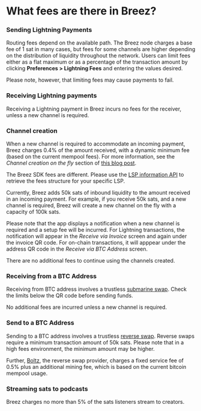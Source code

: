 # What fees are there in Breez?

### Sending Lightning Payments
Routing fees depend on the available path. The Breez node charges a base fee of 1 sat in many cases, but fees for some channels are higher depending on the distribution of liquidity throughout the network. Users can limit fees either as a flat maximum or as a percentage of the transaction amount by clicking **Preferences > Lightning Fees** and entering the values desired. 

Please note, however, that limiting fees may cause payments to fail.
### Receiving Lightning payments 
Receiving a Lightning payment in Breez incurs no fees for the receiver, unless a new channel is required.
### Channel creation 
When a new channel is required to accommodate an incoming payment, Breez charges 0.4% of the amount received, with a dynamic minimum fee (based on the current mempool fees). For more information, see the _Channel creation on the fly_ section of [this blog post](https://medium.com/breez-technology/the-breez-release-candidate-getting-lightning-ready-for-the-global-takeover-b5d1f9756229). 

The Breez SDK fees are different. Please use the [LSP information API](https://sdk-doc.breez.technology/guide/connecting_lsp.html#channel-opening-fees) to retrieve the fees structure for your specific LSP.

Currently, Breez adds 50k sats of inbound liquidity to the amount received in an incoming payment. For example, if you receive 50k sats, and a new channel is required, Breez will create a new channel on the fly with a capacity of 100k sats.

Please note that the app displays a notification when a new channel is required and a setup fee will be incurred. For Lightning transactions, the notification will appear in the _Receive via Invoice_ screen and again under the invoice QR code. For on-chain transactions, it will apppear under the address QR code in the _Receive via BTC Address_ screen.

There are no additional fees to continue using the channels created.
### Receiving from a BTC Address
Receiving from BTC address involves a trustless [submarine swap](Adding-Funds-via-Submarine-Swaps.md). Check the limits below the QR code before sending funds.

No additional fees are incurred unless a new channel is required.
### Send to a BTC Address
Sending to a BTC address involves a trustless [reverse swap](https://medium.com/breez-technology/reverse-submarine-swaps-another-step-towards-a-p2p-lightning-economy-bacb040fdca7). Reverse swaps require a minimum transaction amount of 50k sats. Please note that in a high fees environment, the minimum amount may be higher.

Further, [Boltz](https://boltz.exchange/), the reverse swap provider, charges a fixed service fee of 0.5% plus an additional mining fee, which is based on the current bitcoin mempool usage.
### Streaming sats to podcasts
Breez charges no more than 5% of the sats listeners stream to creators.
